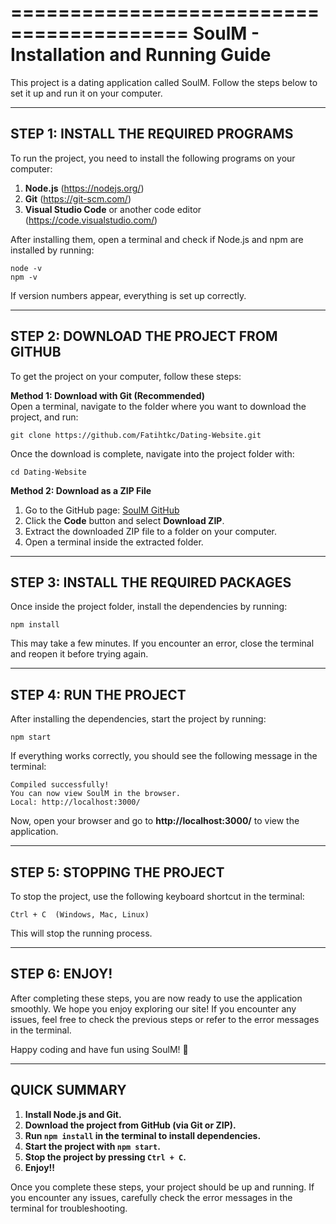 =========================================
SoulM - Installation and Running Guide
=========================================

This project is a dating application called SoulM. Follow the steps below to set it up and run it on your computer.

-----------------------------------------
 STEP 1: INSTALL THE REQUIRED PROGRAMS
-----------------------------------------

To run the project, you need to install the following programs on your computer:

1. **Node.js** (https://nodejs.org/)
2. **Git** (https://git-scm.com/)
3. **Visual Studio Code** or another code editor (https://code.visualstudio.com/)

After installing them, open a terminal and check if Node.js and npm are installed by running:

    node -v
    npm -v

If version numbers appear, everything is set up correctly.

-----------------------------------------
 STEP 2: DOWNLOAD THE PROJECT FROM GITHUB
-----------------------------------------

To get the project on your computer, follow these steps:

**Method 1: Download with Git (Recommended)**  
Open a terminal, navigate to the folder where you want to download the project, and run:

    git clone https://github.com/Fatihtkc/Dating-Website.git

Once the download is complete, navigate into the project folder with:

    cd Dating-Website

**Method 2: Download as a ZIP File**  
1. Go to the GitHub page: [SoulM GitHub](https://github.com/Fatihtkc/Dating-Website)  
2. Click the **Code** button and select **Download ZIP**.  
3. Extract the downloaded ZIP file to a folder on your computer.  
4. Open a terminal inside the extracted folder.

-----------------------------------------
 STEP 3: INSTALL THE REQUIRED PACKAGES
-----------------------------------------

Once inside the project folder, install the dependencies by running:

    npm install

This may take a few minutes. If you encounter an error, close the terminal and reopen it before trying again.

-----------------------------------------
 STEP 4: RUN THE PROJECT
-----------------------------------------

After installing the dependencies, start the project by running:

    npm start

If everything works correctly, you should see the following message in the terminal:

    Compiled successfully!
    You can now view SoulM in the browser.
    Local: http://localhost:3000/

Now, open your browser and go to **http://localhost:3000/** to view the application.

-----------------------------------------
 STEP 5: STOPPING THE PROJECT
-----------------------------------------

To stop the project, use the following keyboard shortcut in the terminal:

    Ctrl + C  (Windows, Mac, Linux)

This will stop the running process.

-----------------------------------------
STEP 6: ENJOY!
-----------------------------------------
After completing these steps, you are now ready to use the application smoothly. We hope you enjoy exploring our site! If you encounter any issues, feel free to check the previous steps or refer to the error messages in the terminal.

Happy coding and have fun using SoulM! 🚀

-----------------------------------------
 QUICK SUMMARY
-----------------------------------------

1. **Install Node.js and Git.**  
2. **Download the project from GitHub (via Git or ZIP).**  
3. **Run `npm install` in the terminal to install dependencies.**  
4. **Start the project with `npm start`.**  
5. **Stop the project by pressing `Ctrl + C`.**
6. **Enjoy!!**

Once you complete these steps, your project should be up and running. If you encounter any issues, carefully check the error messages in the terminal for troubleshooting.
